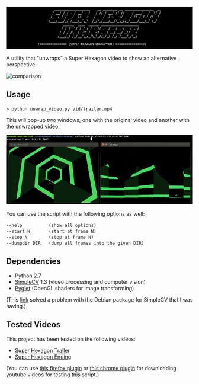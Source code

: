 ![Super Hexagon Unwrapper](img/ascii.png)

A utility that "unwraps" a Super Hexagon video to show an alternative
perspective:

![comparison](img/comparison.gif)

## Usage

```
> python unwrap_video.py vid/trailer.mp4
```

This will pop-up two windows, one with the original video and another with the
unwrapped video.

![screenshot](img/screenshot.jpg)

You can use the script with the following options as well:

```
--help          (show all options)
--start N       (start at frame N)
--stop N        (stop at frame N)
--dumpdir DIR   (dump all frames into the given DIR)
```

## Dependencies

* Python 2.7
* [SimpleCV](http://www.simplecv.org/) 1.3 (video processing and computer vision)
* [Pyglet](http://www.pyglet.org/) (OpenGL shaders for image transforming)

(This [link](http://help.simplecv.org/question/300/ioerror-file-not-found-while-trying-display/?answer=993#post-id-993) solved a problem with the Debian package for SimpleCV that I was having.)

## Tested Videos

This project has been tested on the following videos:

* [Super Hexagon Trailer](http://www.youtube.com/watch?v=2sz0mI_6tLQ)
* [Super Hexagon Ending](http://www.youtube.com/watch?v=cmZLrW69PwY)

(You can use [this firefox plugin](https://addons.mozilla.org/en-US/firefox/addon/download-youtube/) or [this chrome plugin](http://www.chromeextensions.org/utilities/chrome-youtube-downloader/) for downloading youtube videos for testing this script.)
